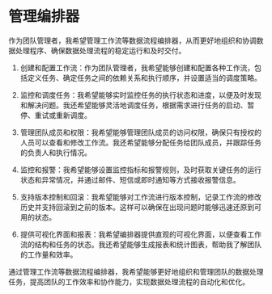 # 管理编排器

作为团队管理者，我希望管理工作流等数据流程编排器，从而更好地组织和协调数据处理程序、确保数据处理流程的稳定运行和及时交付。

1. 创建和配置工作流：作为团队管理者，我希望能够创建和配置各种工作流，包括定义任务、确定任务之间的依赖关系和执行顺序，并设置适当的调度策略。

2. 监控和调度任务：我希望能够实时监控任务的执行状态和进度，以便及时发现和解决问题。我还希望能够灵活地调度任务，根据需求进行任务的启动、暂停、重试或重新调度。

3. 管理团队成员和权限：我希望能够管理团队成员的访问权限，确保只有授权的人员可以查看和修改工作流。我还希望能够分配任务给团队成员，并跟踪任务的负责人和执行情况。

4. 监控和报警：我希望能够设置监控指标和报警规则，及时获取关键任务的运行状态和异常情况，并通过邮件、短信或即时通知等方式接收报警信息。

5. 支持版本控制和回滚：我希望能够对工作流进行版本控制，记录工作流的修改历史并支持回滚到之前的版本。这样可以确保在出现问题时能够迅速还原到可用的状态。

6. 提供可视化界面和报表：我希望编排器提供直观的可视化界面，以便查看工作流的结构和任务的状态。我还希望能够生成报表和统计图表，帮助我了解团队的工作量和效率。

通过管理工作流等数据流程编排器，我希望能够更好地组织和管理团队的数据处理任务，提高团队的工作效率和协作能力，实现数据处理流程的自动化和优化。

